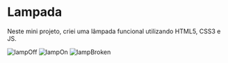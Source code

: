 # Lampada
Neste mini projeto, criei uma lâmpada funcional utilizando HTML5, CSS3 e JS.

![lampOff](https://user-images.githubusercontent.com/101848135/222526992-793ee014-9f2e-4ea8-a67a-809cb18e640a.png)
![lampOn](https://user-images.githubusercontent.com/101848135/222527077-73a4a25d-01c9-4c38-b6c3-2d741a2a0021.png)
![lampBroken](https://user-images.githubusercontent.com/101848135/222527156-df0f4f9d-90cc-4ad8-a04f-596191c37424.png)
